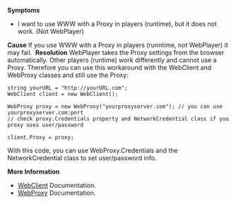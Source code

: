 **Symptoms**  
- I want to use WWW with a Proxy in players (runtime), but it does not work. (Not WebPlayer)

**Cause** If you use WWW with a Proxy in players (runntime, not WebPlayer) it may fail.  **Resolution** WebPlayer takes the Proxy settings from the browser automatically. Other players (runtime) work differently and cannot use a Proxy. Therefore you can use this workaround with the WebClient and WebProxy classes and still use the Proxy:
```
string yourURL = "http://yourURL.com";
WebClient client = new WebClient();

WebProxy proxy = new WebProxy("yourproxyserver.com"); // you can use yourproxyserver.com:port
// check proxy.Credentials property and NetworkCredential class if you proxy uses user/password

client.Proxy = proxy;
```


With this code, you can use WebProxy.Credentials and the NetworkCredential class to set user/password info.

**More Information**
- [WebClient](https://msdn.microsoft.com/en-us/library/system.net.webclient.proxy(v=vs.110).aspx) Documentation.
- [WebProxy](https://msdn.microsoft.com/en-us/library/system.net.webproxy(v=vs.110).aspx) Documentation.

